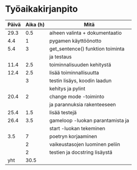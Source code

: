 # Työaikakirjanpito

| Päivä         | Aika (h)      | Mitä                               |
| ------------- | ------------- | -----------                        |
| 29.3          | 0.5           | aiheen valinta + dokumentaatio     |
| 4.4           | 1             | pygamen käyttöönotto               |
| 5.4           | 3             | get_sentence() funktion toiminta   |
|               |               | ja testaus                         |
| 11.4          | 2.5           | toiminnalisuuden kehitystä         |
| 12.4          | 2.5           | lisää toiminnallisuutta            |
|               | 3             | testin lisäys, koodin laadun       |
|               |               | kehitys ja pylint                  |
| 20.4          | 2             | change mode -toiminto              |
|               |               | ja parannuksia rakenteeseen        |
| 25.4          | 1.5           | lisää testejä                      |
| 26.4          | 3.5           | gameloop -luokan parantamista ja   |
|               |               | start -luokan tekeminen            |
| 3.5           | 7             | poetryn korjaaminen                |
|               | 2             | vaikeustasojen luominen peliin     |
|               | 2             | testien ja docstring lisäystä      |
| yht           | 30.5          |
